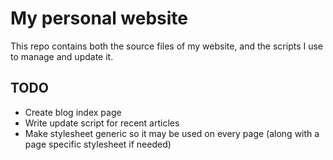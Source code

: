 # My personal website

This repo contains both the source files of my website,
and the scripts I use to manage and update it.

## TODO

- Create blog index page
- Write update script for recent articles
- Make stylesheet generic so it may be used on every page
  (along with a page specific stylesheet if needed)
